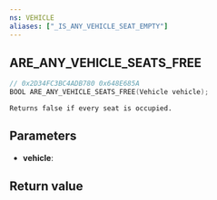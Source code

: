 ```yaml
---
ns: VEHICLE
aliases: ["_IS_ANY_VEHICLE_SEAT_EMPTY"]
---
```

## ARE_ANY_VEHICLE_SEATS_FREE

```c
// 0x2D34FC3BC4ADB780 0x648E685A
BOOL ARE_ANY_VEHICLE_SEATS_FREE(Vehicle vehicle);
```

```
Returns false if every seat is occupied.  
```

## Parameters
* **vehicle**: 

## Return value
